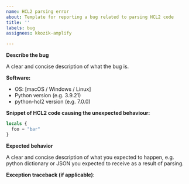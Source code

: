 ```yaml
---
name: HCL2 parsing error
about: Template for reporting a bug related to parsing HCL2 code
title: ''
labels: bug
assignees: kkozik-amplify

---
```


**Describe the bug**

A clear and concise description of what the bug is.

**Software:**
 - OS: [macOS / Windows / Linux]
 - Python version (e.g. 3.9.21)
 - python-hcl2 version (e.g. 7.0.0)

**Snippet of HCL2 code causing the unexpected behaviour:**
```terraform
locals {
  foo = "bar"
}
```
**Expected behavior**

A clear and concise description of what you expected to happen, e.g. python dictionary or JSON you expected to receive as a result of parsing.

**Exception traceback (if applicable)**:

```
```
